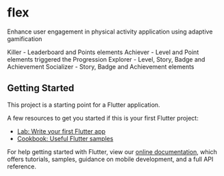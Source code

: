 # flex

Enhance user engagement in physical activity application using adaptive gamification

Killer - Leaderboard and Points elements
Achiever - Level and Point elements triggered the Progression
Explorer - Level, Story, Badge and Achievement
Socializer - Story, Badge and Achievement elements

## Getting Started

This project is a starting point for a Flutter application.

A few resources to get you started if this is your first Flutter project:

- [Lab: Write your first Flutter app](https://flutter.dev/docs/get-started/codelab)
- [Cookbook: Useful Flutter samples](https://flutter.dev/docs/cookbook)

For help getting started with Flutter, view our
[online documentation](https://flutter.dev/docs), which offers tutorials,
samples, guidance on mobile development, and a full API reference.
